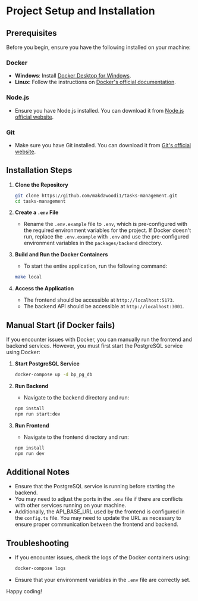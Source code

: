 # Project Setup and Installation

## Prerequisites

Before you begin, ensure you have the following installed on your machine:

### Docker
- **Windows**: Install [Docker Desktop for Windows](https://docs.docker.com/desktop/windows/install/).
- **Linux**: Follow the instructions on [Docker's official documentation](https://docs.docker.com/engine/install/).

### Node.js
- Ensure you have Node.js installed. You can download it from [Node.js official website](https://nodejs.org/).

### Git
- Make sure you have Git installed. You can download it from [Git's official website](https://git-scm.com/).

## Installation Steps

1. **Clone the Repository**
   ```bash
   git clone https://github.com/makdawoodi1/tasks-management.git
   cd tasks-management
   ```

2. **Create a `.env` File**
   - Rename the `.env.example` file to `.env`, which is pre-configured with the required environment variables for the project. If Docker doesn't run, replace the `.env.example` with `.env` and use the pre-configured environment variables in the `packages/backend` directory.

3. **Build and Run the Docker Containers**
   - To start the entire application, run the following command:
   ```bash
   make local
   ```

4. **Access the Application**
   - The frontend should be accessible at `http://localhost:5173`.
   - The backend API should be accessible at `http://localhost:3001`.

## Manual Start (if Docker fails)

If you encounter issues with Docker, you can manually run the frontend and backend services. However, you must first start the PostgreSQL service using Docker:

1. **Start PostgreSQL Service**
   ```bash
   docker-compose up -d bp_pg_db
   ```

2. **Run Backend**
   - Navigate to the backend directory and run:
   ```bash
   npm install
   npm run start:dev
   ```

3. **Run Frontend**
   - Navigate to the frontend directory and run:
   ```bash
   npm install
   npm run dev
   ```

## Additional Notes

- Ensure that the PostgreSQL service is running before starting the backend.
- You may need to adjust the ports in the `.env` file if there are conflicts with other services running on your machine.
- Additionally, the API_BASE_URL used by the frontend is configured in the `config.ts` file. You may need to update the URL as necessary to ensure proper communication between the frontend and backend.

## Troubleshooting

- If you encounter issues, check the logs of the Docker containers using:
  ```bash
  docker-compose logs
  ```
- Ensure that your environment variables in the `.env` file are correctly set.

Happy coding!
